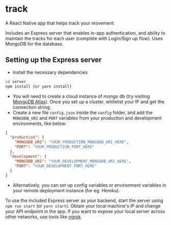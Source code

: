 # track

A React Native app that helps track your movement.

Includes an Express server that enables in-app authentication, and ability to maintain the tracks for each user (complete with Login/Sign up flow). Uses MongoDB for the database.

## Setting up the Express server

- Install the necessary dependencies

```bash
cd server
npm install (or yarn install)
```

- You will need to create a cloud instance of mongo db (try visiting [MongoDB Atlas](http://cloud.mongodb.com)). Once you set up a cluster, whitelist your IP and get the connection string.
- Create a new file `config.json` inside the `config` folder, and add the `MONGODB_URI` and `PORT` variables from your production and development environments, like below:

```json
{
  "production": {
    "MONGODB_URI": "YOUR_PRODUCTION_MONGODB_URI_HERE",
    "PORT": "YOUR_PRODUCTION_PORT_HERE"
  },
  "development": {
    "MONGODB_URI": "YOUR_DEVELOPMENT_MONGODB_URI_HERE",
    "PORT": "YOUR_DEVELOPMENT_PORT_HERE"
  }
}
```

- Alternatively, you can set up config variables or environment variables in your remote deployment instance (for eg. Heroku).

To use the included Express server as your backend, start the server using `npm run start` (or `yarn start`). Obtain your local machine's IP and change your API endpoint in the app. If you want to expose your local server across other networks, use tools like [ngrok](https://ngrok.com/).

